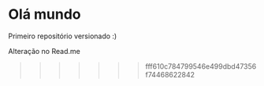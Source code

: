 # Olá mundo
 Primeiro repositório versionado :)
 
 Alteração no Read.me
>>>>>>> fff610c784799546e499dbd47356f74468622842
